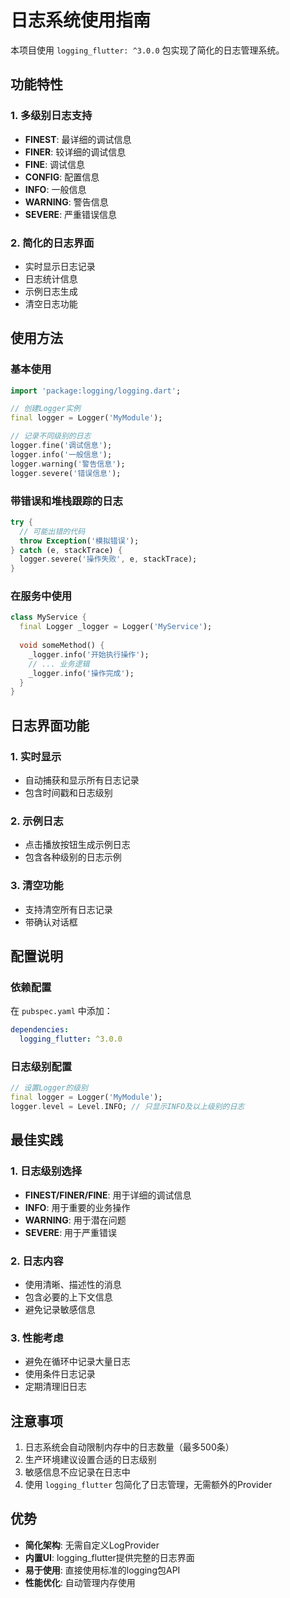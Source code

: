 # 日志系统使用指南

本项目使用 `logging_flutter: ^3.0.0` 包实现了简化的日志管理系统。

## 功能特性

### 1. 多级别日志支持
- **FINEST**: 最详细的调试信息
- **FINER**: 较详细的调试信息  
- **FINE**: 调试信息
- **CONFIG**: 配置信息
- **INFO**: 一般信息
- **WARNING**: 警告信息
- **SEVERE**: 严重错误信息

### 2. 简化的日志界面
- 实时显示日志记录
- 日志统计信息
- 示例日志生成
- 清空日志功能

## 使用方法

### 基本使用

```dart
import 'package:logging/logging.dart';

// 创建Logger实例
final logger = Logger('MyModule');

// 记录不同级别的日志
logger.fine('调试信息');
logger.info('一般信息');
logger.warning('警告信息');
logger.severe('错误信息');
```

### 带错误和堆栈跟踪的日志

```dart
try {
  // 可能出错的代码
  throw Exception('模拟错误');
} catch (e, stackTrace) {
  logger.severe('操作失败', e, stackTrace);
}
```

### 在服务中使用

```dart
class MyService {
  final Logger _logger = Logger('MyService');
  
  void someMethod() {
    _logger.info('开始执行操作');
    // ... 业务逻辑
    _logger.info('操作完成');
  }
}
```

## 日志界面功能

### 1. 实时显示
- 自动捕获和显示所有日志记录
- 包含时间戳和日志级别

### 2. 示例日志
- 点击播放按钮生成示例日志
- 包含各种级别的日志示例

### 3. 清空功能
- 支持清空所有日志记录
- 带确认对话框

## 配置说明

### 依赖配置

在 `pubspec.yaml` 中添加：

```yaml
dependencies:
  logging_flutter: ^3.0.0
```

### 日志级别配置

```dart
// 设置Logger的级别
final logger = Logger('MyModule');
logger.level = Level.INFO; // 只显示INFO及以上级别的日志
```

## 最佳实践

### 1. 日志级别选择
- **FINEST/FINER/FINE**: 用于详细的调试信息
- **INFO**: 用于重要的业务操作
- **WARNING**: 用于潜在问题
- **SEVERE**: 用于严重错误

### 2. 日志内容
- 使用清晰、描述性的消息
- 包含必要的上下文信息
- 避免记录敏感信息

### 3. 性能考虑
- 避免在循环中记录大量日志
- 使用条件日志记录
- 定期清理旧日志

## 注意事项

1. 日志系统会自动限制内存中的日志数量（最多500条）
2. 生产环境建议设置合适的日志级别
3. 敏感信息不应记录在日志中
4. 使用 `logging_flutter` 包简化了日志管理，无需额外的Provider

## 优势

- **简化架构**: 无需自定义LogProvider
- **内置UI**: logging_flutter提供完整的日志界面
- **易于使用**: 直接使用标准的logging包API
- **性能优化**: 自动管理内存使用 